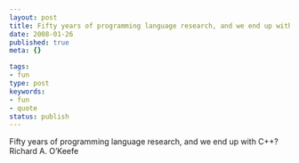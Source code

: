 ```yaml
---
layout: post
title: Fifty years of programming language research, and we end up with C++?
date: 2008-01-26
published: true
meta: {}

tags:
- fun
type: post
keywords:
- fun
- quote
status: publish
---
```

Fifty years of programming language research, and we end up with C++?<br />Richard A. O&#8217;Keefe
